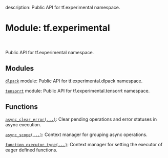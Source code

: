 description: Public API for tf.experimental namespace.

<div itemscope itemtype="http://developers.google.com/ReferenceObject">
<meta itemprop="name" content="tf.experimental" />
<meta itemprop="path" content="Stable" />
</div>

# Module: tf.experimental

<!-- Insert buttons and diff -->

<table class="tfo-notebook-buttons tfo-api nocontent" align="left">

</table>



Public API for tf.experimental namespace.



## Modules

[`dlpack`](../tf/experimental/dlpack.md) module: Public API for tf.experimental.dlpack namespace.

[`tensorrt`](../tf/experimental/tensorrt.md) module: Public API for tf.experimental.tensorrt namespace.

## Functions

[`async_clear_error(...)`](../tf/experimental/async_clear_error.md): Clear pending operations and error statuses in async execution.

[`async_scope(...)`](../tf/experimental/async_scope.md): Context manager for grouping async operations.

[`function_executor_type(...)`](../tf/experimental/function_executor_type.md): Context manager for setting the executor of eager defined functions.

